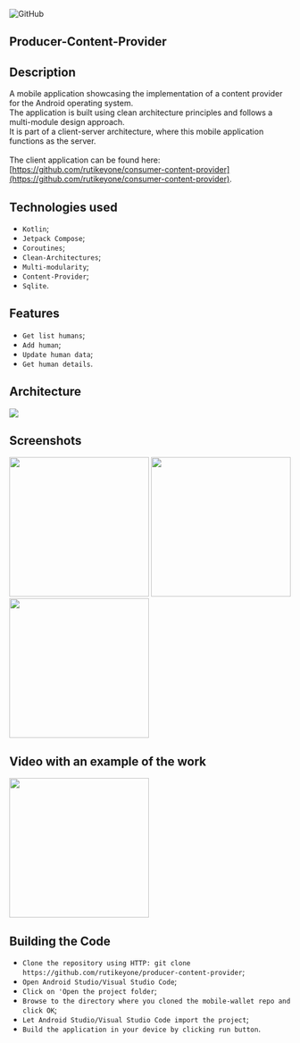 ![GitHub](https://img.shields.io/github/license/IgorVolochay/Face-recognition?style=flat-square&color=blue) &nbsp;
## Producer-Content-Provider 

## Description 

A mobile application showcasing the implementation of a content provider for the Android operating system.
<br>
The application is built using clean architecture principles and follows a multi-module design approach.
<br>
It is part of a client-server architecture, where this mobile application functions as the server.
<br><br>
The client application can be found here: [https://github.com/rutikeyone/consumer-content-provider](https://github.com/rutikeyone/consumer-content-provider).

## Technologies used
* `Kotlin`;
* `Jetpack Compose`;
* `Coroutines`;
* `Clean-Architectures`;
* `Multi-modularity`;
* `Content-Provider`;
* `Sqlite`.

## Features
* `Get list humans`;
* `Add human`;
* `Update human data`;
* `Get human details`.

## Architecture

<p align="start">
  <img src="https://github.com/rutikeyone/producer-content-provider/blob/master/metadata/screenshots/MVI-arhitecture.jpg"/> 
</p>

## Screenshots

<p align="start">
  <img src="https://github.com/rutikeyone/producer-content-provider/blob/master/metadata/screenshots/1.png" width="250"/>
  <img src="https://github.com/rutikeyone/producer-content-provider/blob/master/metadata/screenshots/2.png" width="250"/>
  <img src="https://github.com/rutikeyone/producer-content-provider/blob/master/metadata/screenshots/3.png" width="250"/> 
</p>

## Video with an example of the work

<a href="https://youtube.com/shorts/6aUqL0jpHtQ?feature=share">
  <img src="https://github.com/rutikeyone/producer-content-provider/blob/master/metadata/screenshots/1.png" width="250" />
</a>

## Building the Code

* `Clone the repository using HTTP: git clone https://github.com/rutikeyone/producer-content-provider`;
* `Open Android Studio/Visual Studio Code`;
* `Click on 'Open the project folder`;
* `Browse to the directory where you cloned the mobile-wallet repo and click OK`;
* `Let Android Studio/Visual Studio Code import the project`;
* `Build the application in your device by clicking run button`.


 
